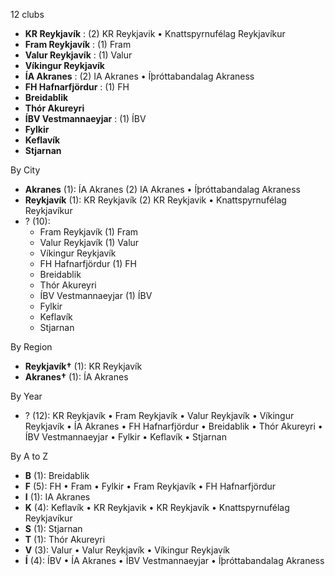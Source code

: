 12 clubs

- **KR Reykjavík** : (2) KR Reykjavik • Knattspyrnufélag Reykjavíkur
- **Fram Reykjavík** : (1) Fram
- **Valur Reykjavík** : (1) Valur
- **Víkingur Reykjavík**
- **ÍA Akranes** : (2) IA Akranes • Íþróttabandalag Akraness
- **FH Hafnarfjördur** : (1) FH
- **Breidablik**
- **Thór Akureyri**
- **ÍBV Vestmannaeyjar** : (1) ÍBV
- **Fylkir**
- **Keflavík**
- **Stjarnan**




By City

- **Akranes** (1): ÍA Akranes  (2) IA Akranes • Íþróttabandalag Akraness
- **Reykjavík** (1): KR Reykjavík  (2) KR Reykjavik • Knattspyrnufélag Reykjavíkur
- ? (10): 
  - Fram Reykjavík  (1) Fram
  - Valur Reykjavík  (1) Valur
  - Víkingur Reykjavík 
  - FH Hafnarfjördur  (1) FH
  - Breidablik 
  - Thór Akureyri 
  - ÍBV Vestmannaeyjar  (1) ÍBV
  - Fylkir 
  - Keflavík 
  - Stjarnan 




By Region

- **Reykjavík†** (1):   KR Reykjavík
- **Akranes†** (1):   ÍA Akranes




By Year

- ? (12):   KR Reykjavík • Fram Reykjavík • Valur Reykjavík • Víkingur Reykjavík • ÍA Akranes • FH Hafnarfjördur • Breidablik • Thór Akureyri • ÍBV Vestmannaeyjar • Fylkir • Keflavík • Stjarnan






By A to Z

- **B** (1): Breidablik
- **F** (5): FH • Fram • Fylkir • Fram Reykjavík • FH Hafnarfjördur
- **I** (1): IA Akranes
- **K** (4): Keflavík • KR Reykjavik • KR Reykjavík • Knattspyrnufélag Reykjavíkur
- **S** (1): Stjarnan
- **T** (1): Thór Akureyri
- **V** (3): Valur • Valur Reykjavík • Víkingur Reykjavík
- **Í** (4): ÍBV • ÍA Akranes • ÍBV Vestmannaeyjar • Íþróttabandalag Akraness




